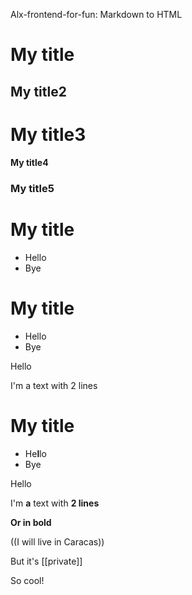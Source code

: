 Alx-frontend-for-fun: Markdown to HTML

# My title
## My title2
# My title3
#### My title4
### My title5

# My title
- Hello
- Bye

# My title
* Hello
* Bye

Hello

I'm a text
with 2 lines

# My title
- He**l**lo
- Bye

Hello

I'm **a** text
with __2 lines__

**Or in bold**

((I will live in Caracas))

But it's [[private]]

So cool!
